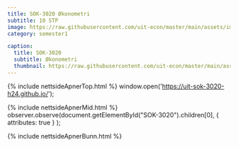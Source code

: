 ```yaml
---
title: SOK-3020 Økonometri
subtitle: 10 STP
image: https://raw.githubusercontent.com/uit-econ/master/main/assets/img/SOK-3020.png
category: semester1

caption:
  title: SOK-3020
  subtitle: Økonometri
  thumbnail: https://raw.githubusercontent.com/uit-econ/master/main/assets/img/SOK-3020.png
---
```



{% include nettsideApnerTop.html %}
window.open('https://uit-sok-3020-h24.github.io/');

{% include nettsideApnerMid.html %} 
observer.observe(document.getElementById("SOK-3020").children[0], { attributes: true } );

{% include nettsideApnerBunn.html %}
